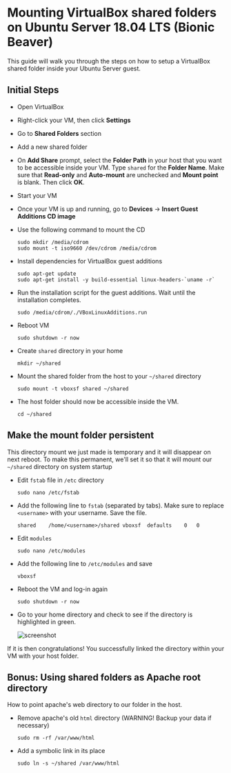 # Mounting VirtualBox shared folders on Ubuntu Server 18.04 LTS (Bionic Beaver)
This guide will walk you through the steps on how to setup a VirtualBox shared folder inside your Ubuntu Server guest. 

## Initial Steps
- Open VirtualBox
  
- Right-click your VM, then click **Settings**
  
- Go to **Shared Folders** section
  
- Add a new shared folder

  
- On **Add Share** prompt, select the **Folder Path** in your host that you want to be accessible inside your VM. Type `shared` for the **Folder Name**. Make sure that **Read-only** and **Auto-mount** are unchecked and **Mount point** is blank. Then click **OK**.

  
- Start your VM

  
- Once your VM is up and running, go to **Devices** -> **Insert Guest Additions CD image**

  
- Use the following command to mount the CD
  ```
  sudo mkdir /media/cdrom
  sudo mount -t iso9660 /dev/cdrom /media/cdrom
  ```
- Install dependencies for VirtualBox guest additions
  ```
  sudo apt-get update
  sudo apt-get install -y build-essential linux-headers-`uname -r`
  ```
- Run the installation script for the guest additions. Wait until the installation completes.
  ```
  sudo /media/cdrom/./VBoxLinuxAdditions.run
  ```
- Reboot VM
  ```
  sudo shutdown -r now
  ```
- Create `shared` directory in your home
  ```
  mkdir ~/shared
  ```
- Mount the shared folder from the host to your `~/shared` directory
  ```
  sudo mount -t vboxsf shared ~/shared
  ```
- The host folder should now be accessible inside the VM.
  ```
  cd ~/shared
  ```
## Make the mount folder persistent
This directory mount we just made is temporary and it will disappear on next reboot. To make this permanent, we'll set it so that it will mount our `~/shared` directory on system startup

- Edit `fstab` file in `/etc` directory
  ```
  sudo nano /etc/fstab
  ```
- Add the following line to `fstab` (separated by tabs). Make sure to replace `<username>` with your username. Save the file.
  ```
  shared	/home/<username>/shared	vboxsf	defaults	0	0
  ```
- Edit `modules`
  ```
  sudo nano /etc/modules
  ```
- Add the following line to `/etc/modules` and save
  ```
  vboxsf
  ```
- Reboot the VM and log-in again
  ```
  sudo shutdown -r now
  ```
- Go to your home directory and check to see if the directory is highlighted in green. 

  ![screenshot](https://i.imgur.com/hiXgIFP.png)

If it is then congratulations! You successfully linked the directory within your VM with your host folder.

## Bonus: Using shared folders as Apache root directory
How to point apache's web directory to our folder in the host.
- Remove apache's old `html` directory (WARNING! Backup your data if necessary)
  ```
  sudo rm -rf /var/www/html	
  ```
- Add a symbolic link in its place
  ```
  sudo ln -s ~/shared /var/www/html
  ```
